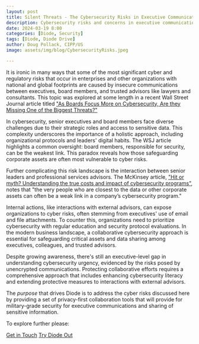 ```yaml
---
layout: post
title: Silent Threats - The Cybersecurity Risks in Executive Communications & Collaboration
description: Cybersecurity risks and concerns in executive communications
date: 2024-03-19 8:00
categories: [Diode, Security]
tags: [Diode, Diode Drive]
author: Doug Pollack, CIPP/US
image: assets/img/blog/CybersecurityRisks.jpeg

---
```

It is ironic in many ways that some of the most significant cyber and regulatory risks that occur in enterprises and other organizations with national and global footprints are caused by insecure communications between executives, board members, and trusted advisors like lawyers and consultants. This topic was explored at some length in a recent Wall Street Journal article titled ["As Boards Focus More on Cybersecurity, Are they Missing One of the Biggest Threats?"](https://www.wsj.com/tech/cybersecurity/cyber-security-internal-threats-4d4c70dd)

In cybersecurity, senior executives and board members face diverse challenges due to their strategic roles and access to sensitive data. This complexity underscores the importance of a holistic approach, including organizational protocols and leaders' digital habits. The WSJ article highlights a common oversight: board members, responsible for security, can be the weakest link. This paradox reveals how those safeguarding corporate assets are often most vulnerable to cyber risks.

Further complicating this risk landscape is the interaction between senior leaders and professional services advisors. The McKinsey article, ["Hit or myth? Understanding the true costs and impact of cybersecurity programs"](https://www.mckinsey.com/capabilities/mckinsey-digital/our-insights/hit-or-myth-understanding-the-true-costs-and-impact-of-cybersecurity-programs), notes that "the very people who are closest to the data or other corporate assets can often be a weak link in a company’s cybersecurity program." 

Internal actions, like interactions with external advisors, can expose organizations to cyber risks, often stemming from executives' use of email and file attachments. To counter this, organizations need to prioritize cybersecurity with regular education and security protocol evaluations. In the modern business landscape, a collaborative cybersecurity approach is essential for safeguarding critical assets and data sharing among executives, colleagues, and trusted advisors. 

Despite growing awareness, there's still an executive-level gap in understanding cybersecurity urgency, evidenced by the risks posed by unencrypted communications. Protecting collaborative efforts requires a comprehensive approach that includes enhancing cybersecurity literacy and extending protective measures to interactions with external advisors.

The _purpose_ that drives Diode is to address the cyber risks discussed here by providing a set of privacy-first collaboration tools that will provide for military-grade security for executive communications and sharing of sensitive information.

To explore further please:
<div class="story__buttons">
  <a href="{{"https://contactdiode.paperform.co"}}" class="btn" target="">Get in Touch</a>
  <a href="#download-app" class="btn popup-open" target="">Try Diode Out</a>
</div>

